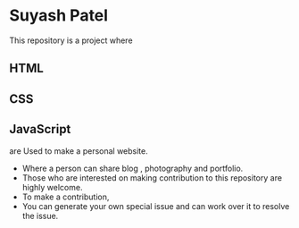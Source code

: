 # Suyash Patel
This repository is a project where 
## HTML
## CSS
## JavaScript 
are Used to make a personal website.
- Where a person can share  blog , photography and portfolio.
- Those who are interested on making contribution to this repository are highly welcome.
- To make a contribution, 
- You can generate your own special issue and can work over it to resolve the issue.


